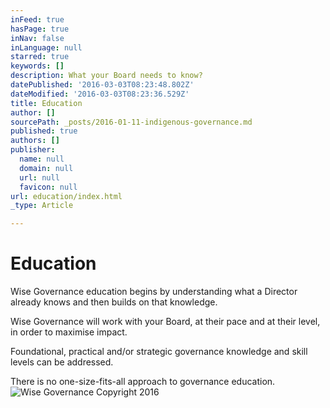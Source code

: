 ```yaml
---
inFeed: true
hasPage: true
inNav: false
inLanguage: null
starred: true
keywords: []
description: What your Board needs to know?
datePublished: '2016-03-03T08:23:48.802Z'
dateModified: '2016-03-03T08:23:36.529Z'
title: Education
author: []
sourcePath: _posts/2016-01-11-indigenous-governance.md
published: true
authors: []
publisher:
  name: null
  domain: null
  url: null
  favicon: null
url: education/index.html
_type: Article

---
```

# Education

Wise Governance education begins by understanding what a Director already
knows and then builds on that knowledge.

Wise Governance will work with your Board, at their pace and at their
level, in order to maximise impact. 

Foundational, practical and/or strategic governance knowledge and skill levels can be addressed.

There is no one-size-fits-all approach to governance education.
![Wise Governance Copyright 2016](https://s3-us-west-2.amazonaws.com/the-grid-img/p/65d55185d0116052180e6041814cfccbecc0a07d.jpg)